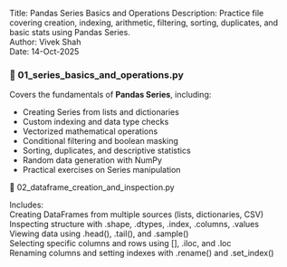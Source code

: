
Title: Pandas Series Basics and Operations
Description: Practice file covering creation, indexing, arithmetic, filtering,
             sorting, duplicates, and basic stats using Pandas Series.
             <br>
Author: Vivek Shah
<br>
Date: 14-Oct-2025




### 🧩 01_series_basics_and_operations.py
Covers the fundamentals of **Pandas Series**, including:
- Creating Series from lists and dictionaries  
- Custom indexing and data type checks  
- Vectorized mathematical operations  
- Conditional filtering and boolean masking  
- Sorting, duplicates, and descriptive statistics  
- Random data generation with NumPy  
- Practical exercises on Series manipulation




🧩 02_dataframe_creation_and_inspection.py

Includes:<br>
Creating DataFrames from multiple sources (lists, dictionaries, CSV)<br>
Inspecting structure with .shape, .dtypes, .index, .columns, .values<br>
Viewing data using .head(), .tail(), and .sample()<br>
Selecting specific columns and rows using [], .iloc, and .loc<br>
Renaming columns and setting indexes with .rename() and .set_index()<br>
